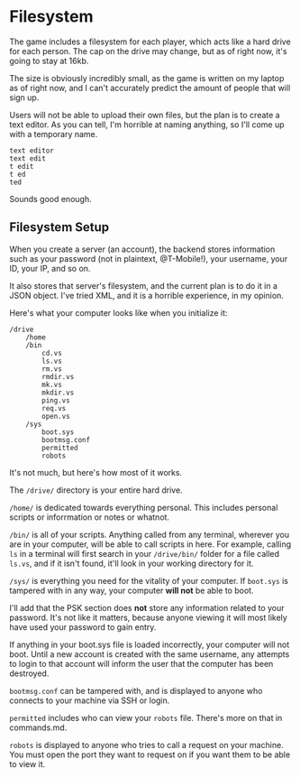 
Filesystem
==========

The game includes a filesystem for each player, which acts like a hard drive for each person. The cap on the drive may change, but as of right now, it's going to stay at 16kb.

The size is obviously incredibly small, as the game is written on my laptop as of right now, and I can't accurately predict the amount of people that will sign up.

Users will not be able to upload their own files, but the plan is to create a text editor.
As you can tell, I'm horrible at naming anything, so I'll come up with a temporary name.
```
text editor
text edit
t edit
t ed
ted
```

Sounds good enough.

Filesystem Setup
----------------
When you create a server (an account), the backend stores information such as your password (not in plaintext, @T-Mobile!), your username, your ID, your IP, and so on.

It also stores that server's filesystem, and the current plan is to do it in a JSON object. I've tried XML, and it is a horrible experience, in my opinion.

Here's what your computer looks like when you initialize it:
```
/drive
	/home
	/bin
		cd.vs
		ls.vs
		rm.vs
		rmdir.vs
		mk.vs
		mkdir.vs
		ping.vs
		req.vs
		open.vs
	/sys
		boot.sys
		bootmsg.conf
		permitted
		robots
```
It's not much, but here's how most of it works.

The `/drive/` directory is your entire hard drive.

`/home/` is dedicated towards everything personal. This includes personal scripts or inforrmation or notes or whatnot.

`/bin/` is all of your scripts.
Anything called from any terminal, wherever you are in your computer, will be able to call scripts in here.
For example, calling `ls` in a terminal will first search in your `/drive/bin/` folder for a file called `ls.vs`, and if it isn't found, it'll look in your working directory for it.

`/sys/` is everything you need for the vitality of your computer.
If `boot.sys` is tampered with in any way, your computer **will not** be able to boot.

I'll add that the PSK section does **not** store any information related to your password. It's not like it matters, because anyone viewing it will most likely have used your password to gain entry.

If anything in your boot.sys file is loaded incorrectly, your computer will not boot. Until a new account is created with the same username, any attempts to login to that account will inform the user that the computer has been destroyed.

`bootmsg.conf` can be tampered with, and is displayed to anyone who connects to your machine via SSH or login.

`permitted` includes who can view your `robots` file. There's more on that in commands.md.

`robots` is displayed to anyone who tries to call a request on your machine. You must open the port they want to request on if you want them to be able to view it.












